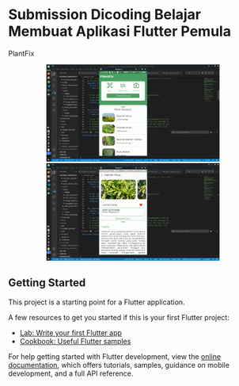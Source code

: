 # Submission Dicoding Belajar Membuat Aplikasi Flutter Pemula

PlantFix
<p align="center">
  <img src="1.png" width="350" alt="accessibility text">
   <img src="2.png" width="350" alt="accessibility text">
</p>

## Getting Started

This project is a starting point for a Flutter application.

A few resources to get you started if this is your first Flutter project:

- [Lab: Write your first Flutter app](https://docs.flutter.dev/get-started/codelab)
- [Cookbook: Useful Flutter samples](https://docs.flutter.dev/cookbook)

For help getting started with Flutter development, view the
[online documentation](https://docs.flutter.dev/), which offers tutorials,
samples, guidance on mobile development, and a full API reference.
